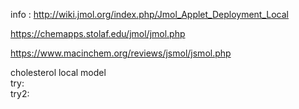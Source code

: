 

info : http://wiki.jmol.org/index.php/Jmol_Applet_Deployment_Local

https://chemapps.stolaf.edu/jmol/jmol.php


https://www.macinchem.org/reviews/jsmol/jsmol.php


<script type='text/javascript' src='https://chemapps.stolaf.edu/jmol/files/JSmolMin2.js'></script>
<script type='text/javascript' language='javascript'>
  Jmol.Info.j2sPath = 'https://chemapps.stolaf.edu/jmol/jsmol/j2s';
  Jmol.Info.serverURL='https://chemapps.stolaf.edu/jmol/jsmol/php/jsmol.php';
  jmolInitialize('https://chemapps.stolaf.edu/jmol/files', true);
  jmolApplet(['400','200'],"set antialiasdisplay\;load https://gr-jeannerat-unige.github.io/macrolide-antibiotics/data/cholesterol-3D.sdf;",'0');
</script>
<div style='width:600px'>cholesterol local model <script>jmolCheckbox('spin on','spin off','spin on/off')</script></div>
<div style='width:600px'>try:  <script>jmolCheckbox("spacefill off","spacefill on","toggle display as spheres")</script></div>
<div style='width:600px'>try2:  <script>jmolButton("spacefill on", "display as vdW spheres");</script></div>
